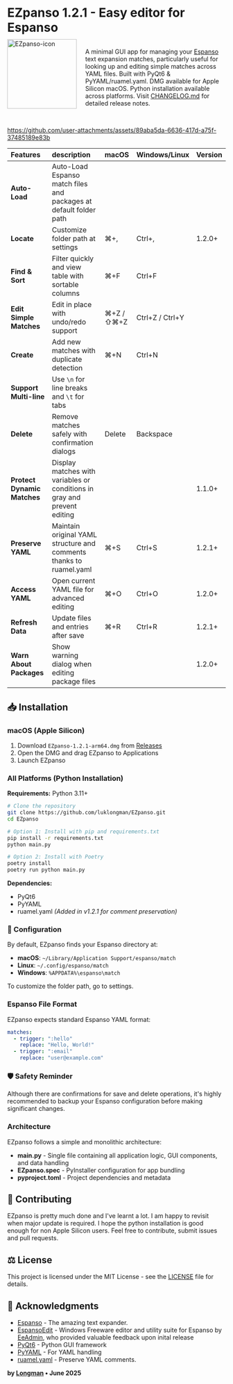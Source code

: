 # EZpanso 1.2.1 - Easy editor for Espanso

<div>
  <img src="https://github.com/user-attachments/assets/cb893176-d625-42fd-b332-e72b8827cec4" alt="EZpanso-icon" width="160" align="left" style="margin-right: 20px; margin-top: -20px;" />
  <div>
    <p style="margin-top: 30px;">A minimal GUI app for managing your <a href="https://espanso.org/">Espanso</a> text expansion matches, particularly useful for looking up and editing simple matches across YAML files. Built with PyQt6 & PyYAML/ruamel.yaml. DMG available for Apple Silicon macOS. Python installation available across platforms. Visit <a href="CHANGELOG.md">CHANGELOG.md</a> for detailed release notes.</p>
  </div>
</div>
<br clear="all" />

https://github.com/user-attachments/assets/89aba5da-6636-417d-a75f-37485189e83b

| **Features** | description | macOS | Windows/Linux | Version |
|:------|:-------------|:-------|:---------------|:---------|
| **Auto-Load** | Auto-Load Espanso match files and packages at default folder path |  |  | |
| **Locate** | Customize folder path at settings| ⌘+, | Ctrl+, | 1.2.0+ |
| **Find & Sort** | Filter quickly and view table with sortable columns | ⌘+F | Ctrl+F | |
| **Edit Simple Matches** | Edit in place with undo/redo support | ⌘+Z / ⇧⌘+Z | Ctrl+Z / Ctrl+Y | |
| **Create** | Add new matches with duplicate detection | ⌘+N | Ctrl+N | |
| **Support Multi-line** | Use `\n` for line breaks and `\t` for tabs |  |  | |
| **Delete** | Remove matches safely with confirmation dialogs | Delete | Backspace | |
| **Protect Dynamic Matches** | Display matches with variables or conditions in gray and prevent editing |  |  | 1.1.0+ |
| **Preserve YAML** | Maintain original YAML structure and comments thanks to ruamel.yaml | ⌘+S | Ctrl+S | 1.2.1+ |
| **Access YAML** | Open current YAML file for advanced editing | ⌘+O | Ctrl+O | 1.2.0+ |
| **Refresh Data** | Update files and entries after save | ⌘+R | Ctrl+R | 1.2.1+ |
| **Warn About Packages** | Show warning dialog when editing package files |  |  | 1.2.0+ |

## 📥 Installation

### macOS (Apple Silicon)

1. Download `EZpanso-1.2.1-arm64.dmg` from [Releases](https://github.com/luklongman/EZpanso/releases)
2. Open the DMG and drag EZpanso to Applications
3. Launch EZpanso

### All Platforms (Python Installation)

**Requirements:** Python 3.11+

```bash
# Clone the repository
git clone https://github.com/luklongman/EZpanso.git
cd EZpanso

# Option 1: Install with pip and requirements.txt
pip install -r requirements.txt
python main.py

# Option 2: Install with Poetry
poetry install
poetry run python main.py
```

**Dependencies:**

- PyQt6
- PyYAML
- ruamel.yaml *(Added in v1.2.1 for comment preservation)*

### 🔧 Configuration

By default, EZpanso finds your Espanso directory at:

- **macOS**: `~/Library/Application Support/espanso/match`
- **Linux**: `~/.config/espanso/match`
- **Windows**: `%APPDATA%\espanso\match`

To customize the folder path, go to settings.

### Espanso File Format

EZpanso expects standard Espanso YAML format:

```yaml
matches:
  - trigger: ":hello"
    replace: "Hello, World!"
  - trigger: ":email"
    replace: "user@example.com"
```

### 🛡️ Safety Reminder

Although there are confirmations for save and delete operations, it's highly recommended to backup your Espanso configuration before making significant changes.

### Architecture

EZpanso follows a simple and monolithic architecture:

- **main.py** - Single file containing all application logic, GUI components, and data handling
- **EZpanso.spec** - PyInstaller configuration for app bundling  
- **pyproject.toml** - Project dependencies and metadata

## 🤝 Contributing

EZpanso is pretty much done and I've learnt a lot. I am happy to revisit when major update is required. I hope the python installation is good enough for non Apple Silicon users. Feel free to contribute, submit issues and pull requests.

## ⚖️ License

This project is licensed under the MIT License - see the [LICENSE](LICENSE) file for details.

## 🙏 Acknowledgments

- [Espanso](https://espanso.org/) - The amazing text expander.
- [EspansoEdit](https://ee.qqv.com.au/) - Windows Freeware editor and utility suite for Espanso by [EeAdmin](https://www.reddit.com/user/EeAdmin/), who provided valuable feedback upon inital release
- [PyQt6](https://riverbankcomputing.com/software/pyqt/) - Python GUI framework
- [PyYAML](https://pyyaml.org/) - For YAML handling
- [ruamel.yaml](yaml.dev/doc/ruamel.yaml/) - Preserve YAML comments.

**by [Longman](https://www.instagram.com/l.ongman) • June 2025**
